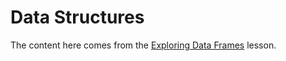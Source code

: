 # Data Structures

The content here comes from the 
[Exploring Data Frames](http://swcarpentry.github.io/r-novice-gapminder/05-data-structures-part2/) lesson.

